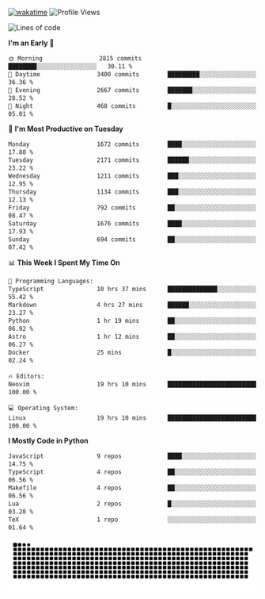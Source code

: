 [![wakatime](https://wakatime.com/badge/user/b920b284-3cde-4cd4-b72e-f7f22d050b16.svg)](https://wakatime.com/@b920b284-3cde-4cd4-b72e-f7f22d050b16)
![Profile Views](http://img.shields.io/badge/Profile%20Views-4586-blue)
<!--START_SECTION:waka-->
![Lines of code](https://img.shields.io/badge/From%20Hello%20World%20I%27ve%20Written-6.7%20million%20lines%20of%20code-blue)

**I'm an Early 🐤** 

```text
🌞 Morning                2815 commits        ████████░░░░░░░░░░░░░░░░░   30.11 % 
🌆 Daytime                3400 commits        █████████░░░░░░░░░░░░░░░░   36.36 % 
🌃 Evening                2667 commits        ███████░░░░░░░░░░░░░░░░░░   28.52 % 
🌙 Night                  468 commits         █░░░░░░░░░░░░░░░░░░░░░░░░   05.01 % 
```
📅 **I'm Most Productive on Tuesday** 

```text
Monday                   1672 commits        ████░░░░░░░░░░░░░░░░░░░░░   17.88 % 
Tuesday                  2171 commits        ██████░░░░░░░░░░░░░░░░░░░   23.22 % 
Wednesday                1211 commits        ███░░░░░░░░░░░░░░░░░░░░░░   12.95 % 
Thursday                 1134 commits        ███░░░░░░░░░░░░░░░░░░░░░░   12.13 % 
Friday                   792 commits         ██░░░░░░░░░░░░░░░░░░░░░░░   08.47 % 
Saturday                 1676 commits        ████░░░░░░░░░░░░░░░░░░░░░   17.93 % 
Sunday                   694 commits         ██░░░░░░░░░░░░░░░░░░░░░░░   07.42 % 
```


📊 **This Week I Spent My Time On** 

```text
💬 Programming Languages: 
TypeScript               10 hrs 37 mins      ██████████████░░░░░░░░░░░   55.42 % 
Markdown                 4 hrs 27 mins       ██████░░░░░░░░░░░░░░░░░░░   23.27 % 
Python                   1 hr 19 mins        ██░░░░░░░░░░░░░░░░░░░░░░░   06.92 % 
Astro                    1 hr 12 mins        ██░░░░░░░░░░░░░░░░░░░░░░░   06.27 % 
Docker                   25 mins             █░░░░░░░░░░░░░░░░░░░░░░░░   02.24 % 

🔥 Editors: 
Neovim                   19 hrs 10 mins      █████████████████████████   100.00 % 

💻 Operating System: 
Linux                    19 hrs 10 mins      █████████████████████████   100.00 % 
```

**I Mostly Code in Python** 

```text
JavaScript               9 repos             ████░░░░░░░░░░░░░░░░░░░░░   14.75 % 
TypeScript               4 repos             ██░░░░░░░░░░░░░░░░░░░░░░░   06.56 % 
Makefile                 4 repos             ██░░░░░░░░░░░░░░░░░░░░░░░   06.56 % 
Lua                      2 repos             █░░░░░░░░░░░░░░░░░░░░░░░░   03.28 % 
TeX                      1 repo              ░░░░░░░░░░░░░░░░░░░░░░░░░   01.64 % 
```




<!--END_SECTION:waka-->
![Snake animation](https://raw.githubusercontent.com/timmypidashev/timmypidashev/main/commits.svg)
